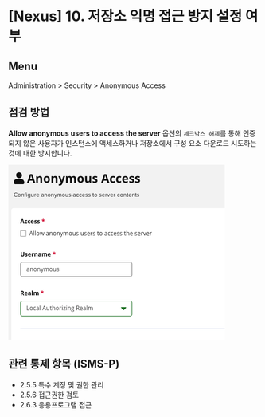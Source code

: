# [Nexus] 10. 저장소 익명 접근 방지 설정 여부

## Menu 
Administration > Security > Anonymous Access

## 점검 방법 
**Allow anonymous users to access the server** 옵션의 `체크박스 해제`를 통해 인증되지 않은 사용자가 인스턴스에 액세스하거나 저장소에서 구성 요소 다운로드 시도하는 것에 대한 방지합니다. 

![Anonymous Access](images/anonymous-access.png)

## 관련 통제 항목 (ISMS-P)
- 2.5.5 특수 계정 및 권한 관리
- 2.5.6 접근권한 검토
- 2.6.3 응용프로그램 접근